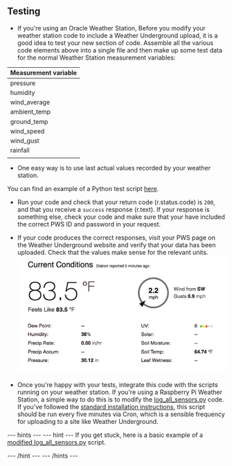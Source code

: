 ## Testing

- If you're using an Oracle Weather Station, Before you modify your weather station code to include a Weather Underground upload, it is a good idea to test your new section of code. Assemble all the various code elements above into a single file and then make up some test data for the normal Weather Station measurement variables:

| Measurement variable |
|--------------------|
| pressure |
| humidity |
| wind_average |
| ambient_temp |
| ground_temp |
| wind_speed |
| wind_gust |
| rainfall |
||


- One easy way is to use last actual values recorded by your weather station.

You can find an example of a Python test script [here](WU_test_upload.py).

- Run your code and check that your return code (r.status.code) is `200`, and that you receive a `success` response (r.text). If your response is something else, check your code and make sure that your have included the correct PWS ID and password in your request.

- If your code produces the correct responses, visit your PWS page on the Weather Underground website and verify that your data has been uploaded. Check that the values make sense for the relevant units.
![](images/image3.png)

- Once you're happy with your tests, integrate this code with the scripts running on your weather station. If you're using a Raspberry Pi Weather Station, a simple way to do this is to modify the [log_all_sensors.py](https://github.com/raspberrypi/weather-station/blob/master/log_all_sensors.py) code. If you've followed the [standard installation instructions](https://www.raspberrypi.org/learning/weather-station-guide/), this script should be run every five minutes via Cron, which is a sensible frequency for uploading to a site like Weather Underground.

--- hints ---
--- hint ---
If you get stuck, here is a basic example of a [modified log_all_sensors.py](https://github.com/raspberrypilearning/uploading-weather-data-to-weather-underground-v2/blob/master/en/resources/WU_test_upload.py) script.

--- /hint ---
--- /hints ---
